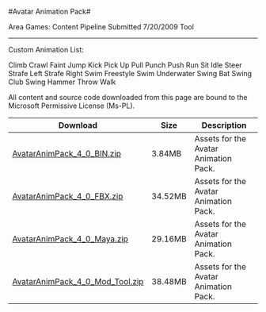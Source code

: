 #Avatar Animation Pack#

Area
Games: Content Pipeline
Submitted
7/20/2009
Tool

---

Custom Animation List:

Climb
Crawl
Faint
Jump
Kick
Pick Up
Pull
Punch
Push
Run
Sit Idle
Steer
Strafe Left
Strafe Right
Swim Freestyle
Swim Underwater
Swing Bat
Swing Club
Swing Hammer
Throw
Walk



All content and source code downloaded from this page are bound to the Microsoft Permissive License (Ms-PL).


Download | Size | Description 
---|---|---|
[AvatarAnimPack_4_0_BIN.zip](https://github.com/DDReaper/XNAGameStudio/blob/master/Samples/AvatarAnimPack_4_0_BIN.zip?raw=true) | 3.84MB | Assets for the Avatar Animation Pack.
[AvatarAnimPack_4_0_FBX.zip](https://github.com/DDReaper/XNAGameStudio/blob/master/Samples/AvatarAnimPack_4_0_FBX.zip?raw=true) | 34.52MB | Assets for the Avatar Animation Pack.
[AvatarAnimPack_4_0_Maya.zip](https://github.com/DDReaper/XNAGameStudio/blob/master/Samples/AvatarAnimPack_4_0_Maya.zip?raw=true) | 29.16MB | Assets for the Avatar Animation Pack.
[AvatarAnimPack_4_0_Mod_Tool.zip](https://github.com/DDReaper/XNAGameStudio/blob/master/Samples/AvatarAnimPack_4_0_Mod_Tool.zip?raw=true) | 38.48MB | Assets for the Avatar Animation Pack. 